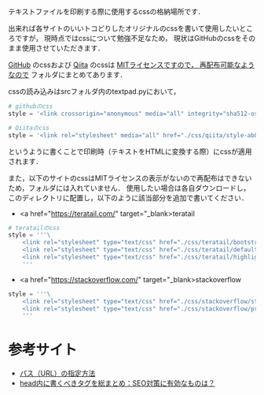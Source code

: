テキストファイルを印刷する際に使用するcssの格納場所です．

出来れば各サイトのいいトコどりしたオリジナルのcssを書いて使用したいところですが，
現時点ではcssについて勉強不足なため，
現状はGitHubのcssをそのまま使用させていただきます．

<a href="https://github.co.jp/" target="_blank">GitHub</a>
のcssおよび
<a href="https://qiita.com/" target="_blank">Qiita</a>
のcssは
<a href="https://chuckwebtips.hatenablog.com/entry/2015/06/14/180000" target="_blank">
MITライセンスですので，
再配布可能なようなので</a>
フォルダにまとめてあります．

cssの読み込みはsrcフォルダ内のtextpad.pyにおいて，
``` python
# githubのcss
style = '<link crossorigin="anonymous" media="all" integrity="sha512-oskjA1HEwZq5HoCKRZWoUhAoBLeFfX5lCdbSsUB2Bkemb1XNH7rXMMrxJ+YTQMunfXVXY1eRDeEyL0527syBBw==" rel="stylesheet" href="./css/github/github-a2c9230351c4c19ab91e808a4595a852.css" />'
```
``` python
# Qiitaのcss
style = '<link rel="stylesheet" media="all" href="./css/qiita/style-ab8cd8fe01fad08b60b9b7fd6e39e43d.min.css" />'
```
というように書くことで印刷時（テキストをHTMLに変換する際）にcssが適用されます．

また，以下のサイトのcssはMITライセンスの表示がないので再配布はできないため，フォルダには入れていません．
使用したい場合は各自ダウンロードし，このディレクトリに配置し，以下のように該当部分を追加で書いてください．

* <a href="https://teratail.com/" target="_blank>teratail</a>
``` python
# teratailのcss
style = '''\
    <link rel="stylesheet" type="text/css" href="./css/teratail/bootstrap-markdown.min.css"/>
    <link rel="stylesheet" type="text/css" href="./css/teratail/default.css"/>
    <link rel="stylesheet" type="text/css" href="./css/teratail/highlight.css"/>\
    '''
```
* <a href="https://stackoverflow.com/" target="_blank>stackoverflow</a>
``` python
style = '''\
    <link rel="stylesheet" type="text/css" href="./css/stackoverflow/stacks.css" />
    <link rel="stylesheet" type="text/css" href="./css/stackoverflow/primary.css" />\
    '''
```

# 参考サイト

* <a href="http://lab.agr.hokudai.ac.jp/useful/utile/Path_URL.htm" target="_blank">パス（URL）の指定方法</a>
* <a href="https://saruwakakun.com/html-css/basic/head" target="_blank">head内に書くべきタグを総まとめ：SEO対策に有効なものは？</a>
